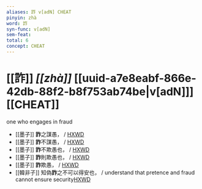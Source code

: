 ```yaml
---
aliases: 詐 v[adN] CHEAT
pinyin: zhà
word: 詐
syn-func: v[adN]
sem-feat: 
total: 6
concept: CHEAT 
---
```

# [[詐]] *[[zhà]]*  [[uuid-a7e8eabf-866e-42db-88f2-b8f753ab74be|v[adN]]] [[CHEAT]]
one who engages in fraud
 - [[墨子]] **詐**之謀愚，
                     / [HXWD](https://hxwd.org/textview.html?location=CH1a0938_CHANT_007-11a.10)
 - [[墨子]] **詐**不謀愚，
                     / [HXWD](https://hxwd.org/textview.html?location=CH1a0938_CHANT_007-16a.17)
 - [[墨子]] **詐**不欺愚也，
                     / [HXWD](https://hxwd.org/textview.html?location=CH1a0938_CHANT_007-24a.18)
 - [[墨子]] **詐**則欺愚也，
                     / [HXWD](https://hxwd.org/textview.html?location=CH1a0938_CHANT_007-24a.43)
 - [[墨子]] **詐**欺愚，
                     / [HXWD](https://hxwd.org/textview.html?location=CH1a0938_CHANT_008-22a.20)
 - [[韓非子]] 知偽**詐**之不可以得安也， / understand that pretence and fraud cannot ensure security[HXWD](https://hxwd.org/textview.html?location=KR3c0005_tls_014-18a.3)